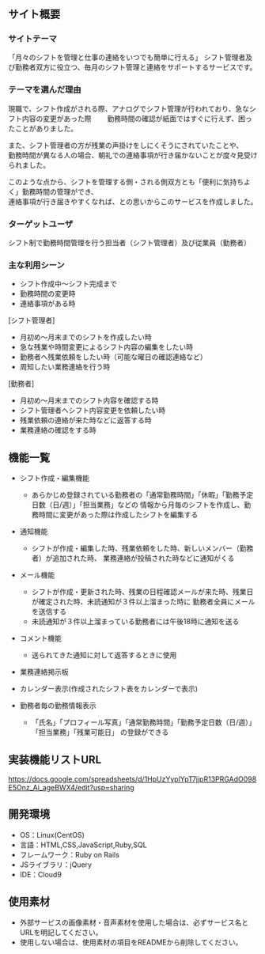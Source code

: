 # <WorkingTime>

## サイト概要
### サイトテーマ
「月々のシフトを管理と仕事の連絡をいつでも簡単に行える」
シフト管理者及び勤務者双方に役立つ、毎月のシフト管理と連絡をサポートするサービスです。

### テーマを選んだ理由
現職で、シフト作成がされる際、アナログでシフト管理が行われており、急なシフト内容の変更があった際　　
勤務時間の確認が紙面ではすぐに行えず、困ったことがありました。　　

また、シフト管理者の方が残業の声掛けをしにくそうにされていたことや、　　
勤務時間が異なる人の場合、朝礼での連絡事項が行き届かないことが度々見受けられました。

このような点から、シフトを管理する側・される側双方とも「便利に気持ちよく」勤務時間の管理ができ、  
連絡事項が行き届きやすくなれば、との思いからこのサービスを作成しました。

### ターゲットユーザ
シフト制で勤務時間管理を行う担当者（シフト管理者）及び従業員（勤務者）

### 主な利用シーン
* シフト作成中〜シフト完成まで
* 勤務時間の変更時
* 連絡事項がある時

[シフト管理者]
* 月初め〜月末までのシフトを作成したい時
* 急な残業や時間変更によるシフト内容の編集をしたい時
* 勤務者へ残業依頼をしたい時（可能な曜日の確認連絡など）
* 周知したい業務連絡を行う時

[勤務者]
* 月初め〜月末までのシフト内容を確認する時
* シフト管理者へシフト内容変更を依頼したい時
* 残業依頼の連絡が来た時などに返答する時
* 業務連絡の確認をする時

## 機能一覧
* シフト作成・編集機能
  * あらかじめ登録されている勤務者の「通常勤務時間」「休暇」「勤務予定日数（日/週）」「担当業務」などの
    情報から月毎のシフトを作成し、勤務時間に変更があった際は作成したシフトを編集する

* 通知機能
  * シフトが作成・編集した時、残業依頼をした時、新しいメンバー（勤務者）が追加された時、
    業務連絡が投稿された時などに通知がくる

* メール機能
  * シフトが作成・更新された時、残業の日程確認メールが来た時、残業日が確定された時、未読通知が３件以上溜まった時に
    勤務者全員にメールを送信する 
  * 未読通知が３件以上溜まっている勤務者には午後18時に通知を送る

* コメント機能
  * 送られてきた通知に対して返答するときに使用

* 業務連絡掲示板
* カレンダー表示(作成されたシフト表をカレンダーで表示)
* 勤務者毎の勤務情報表示
  * 「氏名」「プロフィール写真」「通常勤務時間」「勤務予定日数（日/週）」「担当業務」「残業可能日」
    の登録ができる

## 実装機能リストURL
https://docs.google.com/spreadsheets/d/1HpUzYyplYpT7jjpR13PRGAdO098E5Onz_Ai_ageBWX4/edit?usp=sharing

    


## 開発環境
- OS：Linux(CentOS)
- 言語：HTML,CSS,JavaScript,Ruby,SQL
- フレームワーク：Ruby on Rails
- JSライブラリ：jQuery
- IDE：Cloud9

## 使用素材
- 外部サービスの画像素材・音声素材を使用した場合は、必ずサービス名とURLを明記してください。
- 使用しない場合は、使用素材の項目をREADMEから削除してください。